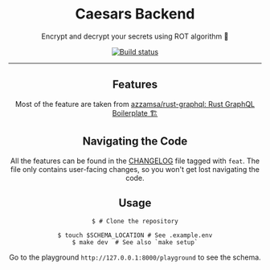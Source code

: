 <div align="center">
<h1>Caesars Backend</h1>

Encrypt and decrypt your secrets using ROT algorithm 🔐

<a href="https://github.com/azzamsa/learn/actions/workflows/caesars_backend.yaml">
    <img src="https://github.com/azzamsa/learn/actions/workflows/caesars_backend.yaml/badge.svg" alt="Build status" />
</a>

---

## Features

Most of the feature are taken from [azzamsa/rust-graphql: Rust GraphQL Boilerplate 🏗️](https://github.com/azzamsa/rust-graphql)

## Navigating the Code

All the features can be found in the [CHANGELOG](CHANGELOG.md) file tagged with `feat`.
The file only contains user-facing changes, so you won't get lost navigating the code.

## Usage

```shell
$ # Clone the repository

$ touch $SCHEMA_LOCATION # See .example.env
$ make dev  # See also `make setup`
```

Go to the playground `http://127.0.0.1:8000/playground` to see the schema.
